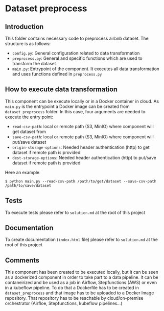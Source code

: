 # Dataset preprocess

## Introduction

This folder contains necessary code to preprocess airbnb dataset. The structure is as follows:

- `config.py`: General configuration related to data transformation
- `preprocess.py`: General and specific functions which are used to transform the dataset
- `main.py`: Entrypoint of the component. It executes all data transformation and uses functions defined in `preprocess.py`

## How to execute data transformation

This component can be execute locally or in a Docker container in cloud. As `main.py` is the entrypoint a Docker image can be created from `dataset_preprocess` folder. In this case, four arguments are needed to execute the entry point:

- `read-csv-path`: local or remote path (S3, MinIO) where component will get dataset from
- `save-csv-path`: local or remote path (S3, MinIO) where component will put/save dataset
- `origin-storage-options`: Needed header authentication (http) to get dataset if remote path is provided
- `dest-storage-options`: Needed header authentication (http) to put/save dataset if remote path is provided

Here an example:

`$ python main.py --read-csv-path /path/to/get/dataset --save-csv-path /path/to/save/dataset`

## Tests

To execute tests please refer to `solution.md` at the root of this project

## Documentation

To create documentation (`index.html` file) please refer to `solution.md` at the root of this project

## Comments

This component has been created to be executed locally, but it can be seen as a dockerized component in order to take part to a data pipeline. It can be contaneirized and be used as a job in Airflow, Stepfunctions (AWS) or even in a kubeflow pipeline. To do that a Dockerfile has to be created in `dataset_preprocess` and that image has to be uploaded to a Docker Image repository. That repository has to be reachable by cloud/on-premise orchestrator (Airfloe, Stepfunctions, kubeflow pipelines...)
